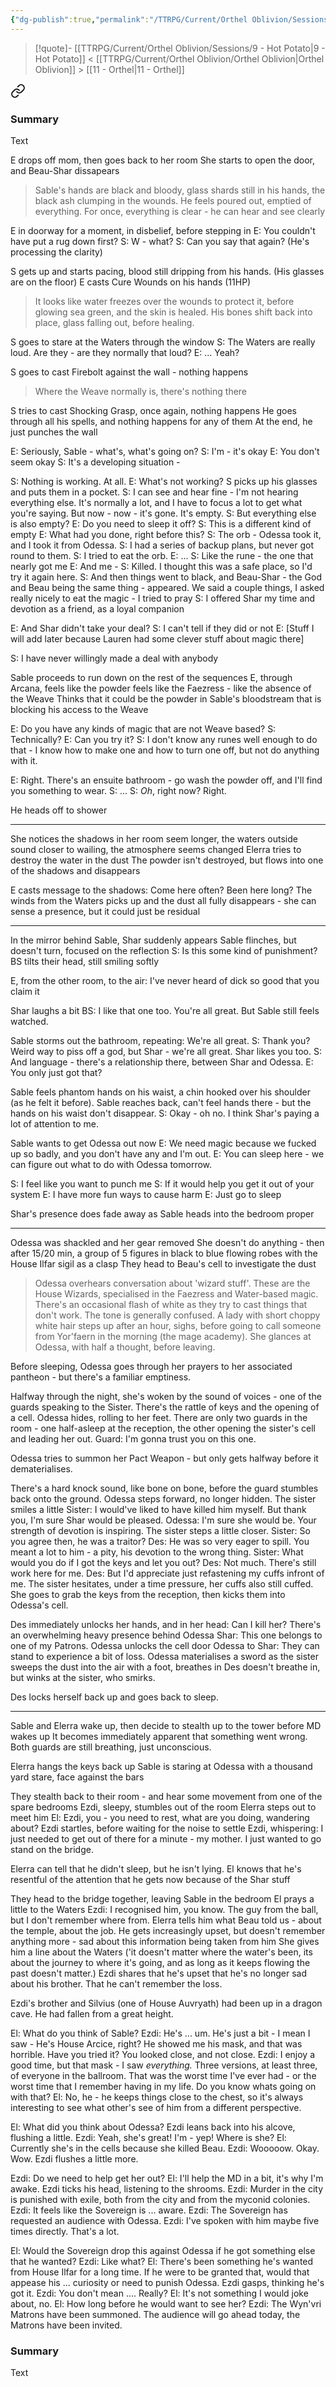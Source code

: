 ```yaml
---
{"dg-publish":true,"permalink":"/TTRPG/Current/Orthel Oblivion/Sessions/10 - Orthel/"}
---
```


> [!quote]- [[TTRPG/Current/Orthel Oblivion/Sessions/9 - Hot Potato\|9 - Hot Potato]] < [[TTRPG/Current/Orthel Oblivion/Orthel Oblivion\|Orthel Oblivion]] > [[11 - Orthel\|11 - Orthel]]
> 
<div class="transclusion internal-embed is-loaded"><a class="markdown-embed-link" href="/ttrpg/current/orthel-oblivion/sessions/9-hot-potato/#summary" aria-label="Open link"><svg xmlns="http://www.w3.org/2000/svg" width="24" height="24" viewBox="0 0 24 24" fill="none" stroke="currentColor" stroke-width="2" stroke-linecap="round" stroke-linejoin="round" class="svg-icon lucide-link"><path d="M10 13a5 5 0 0 0 7.54.54l3-3a5 5 0 0 0-7.07-7.07l-1.72 1.71"></path><path d="M14 11a5 5 0 0 0-7.54-.54l-3 3a5 5 0 0 0 7.07 7.07l1.71-1.71"></path></svg></a><div class="markdown-embed">



### Summary

Text

</div></div>



E drops off mom, then goes back to her room
She starts to open the door, and Beau-Shar dissapears 
> Sable's hands are black and bloody, glass shards still in his hands, the black ash clumping in the wounds.
> He feels poured out, emptied of everything.
> For once, everything is clear - he can hear and see clearly

E in doorway for a moment, in disbelief, before stepping in
E: You couldn't have put a rug down first?
S: W - what?
S: Can you say that again? (He's processing the clarity)

S gets up and starts pacing, blood still dripping from his hands. (His glasses are on the floor)
E casts Cure Wounds on his hands (11HP)
> It looks like water freezes over the wounds to protect it, before glowing sea green, and the skin is healed.
> His bones shift back into place, glass falling out, before healing.

S goes to stare at the Waters through the window
S: The Waters are really loud. Are they - are they normally that loud?
E: ... Yeah?

S goes to cast Firebolt against the wall - nothing happens
> Where the Weave normally is, there's nothing there

S tries to cast Shocking Grasp, once again, nothing happens
He goes through all his spells, and nothing happens for any of them
At the end, he just punches the wall

E: Seriously, Sable - what's, what's going on?
S: I'm - it's okay
E: You don't seem okay
S: It's a developing situation -

S: Nothing is working. At all.
E: What's not working?
S picks up his glasses and puts them in a pocket.
S: I can see and hear fine - I'm not hearing everything else. It's normally a lot, and I have to focus a lot to get what you're saying. But now - now - it's gone. It's empty. 
S: But everything else is also empty?
E: Do you need to sleep it off?
S: This is a different kind of empty
E: What had you done, right before this?
S: The orb - Odessa took it, and I took it from Odessa.
S: I had a series of backup plans, but never got round to them.
S: I tried to eat the orb.
E: ...
S: Like the rune - the one that nearly got me
E: And me -
S: Killed. I thought this was a safe place, so I'd try it again here.
S: And then things went to black, and Beau-Shar - the God and Beau being the same thing - appeared. We said a couple things, I asked really nicely to eat the magic - I tried to pray
S: I offered Shar my time and devotion as a friend, as a loyal companion

E: And Shar didn't take your deal?
S: I can't tell if they did or not
E: [Stuff I will add later because Lauren had some clever stuff about magic there]

S: I have never willingly made a deal with anybody

Sable proceeds to run down on the rest of the sequences
E, through Arcana, feels like the powder feels like the Faezress - like the absence of the Weave
Thinks that it could be the powder in Sable's bloodstream that is blocking his access to the Weave

E: Do you have any kinds of magic that are not Weave based?
S: Technically?
E: Can you try it?
S: I don't know any runes well enough to do that - I know how to make one and how to turn one off, but not do anything with it.

E: Right. There's an ensuite bathroom - go wash the powder off, and I'll find you something to wear.
S: ...
S: *Oh*, right now? Right.

He heads off to shower

---

She notices the shadows in her room seem longer, the waters outside sound closer to wailing, the atmosphere seems changed 
Elerra tries to destroy the water in the dust
The powder isn't destroyed, but flows into one of the shadows and disappears

E casts message to the shadows: Come here often? Been here long?
The winds from the Waters picks up and the dust all fully disappears - she can sense a presence, but it could just be residual

---

In the mirror behind Sable, Shar suddenly appears
Sable flinches, but doesn't turn, focused on the reflection
S: Is this some kind of punishment?
BS tilts their head, still smiling softly

E, from the other room, to the air: I've never heard of dick so good that you claim it

Shar laughs a bit
BS: I like that one too. You're all great.
But Sable still feels watched.

Sable storms out the bathroom, repeating: We're all great.
S: Thank you? Weird way to piss off a god, but Shar - we're all great. Shar likes you too.
S: And language - there's a relationship there, between Shar and Odessa.
E: You only just got that?

Sable feels phantom hands on his waist, a chin hooked over his shoulder (as he felt it before).
Sable reaches back, can't feel hands there - but the hands on his waist don't disappear.
S: Okay - oh no. I think Shar's paying a lot of attention to me.

Sable wants to get Odessa out now
E: We need magic because we fucked up so badly, and you don't have any and I'm out.
E: You can sleep here - we can figure out what to do with Odessa tomorrow.

S: I feel like you want to punch me
S: If it would help you get it out of your system
E: I have more fun ways to cause harm
E: Just go to sleep

Shar's presence does fade away as Sable heads into the bedroom proper

---

Odessa was shackled and her gear removed
She doesn't do anything - then after 15/20 min, a group of 5 figures in black to blue flowing robes with the House Ilfar sigil as a clasp
They head to Beau's cell to investigate the dust
> Odessa overhears conversation about 'wizard stuff'. These are the House Wizards, specialised in the Faezress and Water-based magic.
> There's an occasional flash of white as they try to cast things that don't work.
> The tone is generally confused.
> A lady with short choppy white hair steps up after an hour, sighs, before going to call someone from Yor'faern in the morning (the mage academy).
> She glances at Odessa, with half a thought, before leaving.

Before sleeping, Odessa goes through her prayers to her associated pantheon - but there's a familiar emptiness.

Halfway through the night, she's woken by the sound of voices - one of the guards speaking to the Sister.
There's the rattle of keys and the opening of a cell.
Odessa hides, rolling to her feet.
There are only two guards in the room - one half-asleep at the reception, the other opening the sister's cell and leading her out.
Guard: I'm gonna trust you on this one.

Odessa tries to summon her Pact Weapon - but only gets halfway before it dematerialises.

There's a hard knock sound, like bone on bone, before the guard stumbles back onto the ground.
Odessa steps forward, no longer hidden.
The sister smiles a little
Sister: I would've liked to have killed him myself. But thank you, I'm sure Shar would be pleased.
Odessa: I'm sure she would be. Your strength of devotion is inspiring.
The sister steps a little closer.
Sister: So you agree then, he was a traitor?
Des: He was so very eager to spill. You meant a lot to him - a pity, his devotion to the wrong thing.
Sister: What would you do if I got the keys and let you out?
Des: Not much. There's still work here for me.
Des: But I'd appreciate just refastening my cuffs infront of me.
The sister hesitates, under a time pressure, her cuffs also still cuffed. She goes to grab the keys from the reception, then kicks them into Odessa's cell.

Des immediately unlocks her hands, and in her head: Can I kill her?
There's an overwhelming heavy presence behind Odessa
Shar: This one belongs to one of my Patrons.
Odessa unlocks the cell door
Odessa to Shar: They can stand to experience a bit of loss.
Odessa materialises a sword as the sister sweeps the dust into the air with a foot, breathes in
Des doesn't breathe in, but winks at the sister, who smirks.

Des locks herself back up and goes back to sleep.

---

Sable and Elerra wake up, then decide to stealth up to the tower before MD wakes up
It becomes immediately apparent that something went wrong.
Both guards are still breathing, just unconscious.

Elerra hangs the keys back up
Sable is staring at Odessa with a thousand yard stare, face against the bars

They stealth back to their room - and hear some movement from one of the spare bedrooms
Ezdi, sleepy, stumbles out of the room
Elerra steps out to meet him
El: Ezdi, you - you need to rest, what are you doing, wandering about?
Ezdi startles, before waiting for the noise to settle
Ezdi, whispering: I just needed to get out of there for a minute - my mother. I just wanted to go stand on the bridge.

Elerra can tell that he didn't sleep, but he isn't lying.
El knows that he's resentful of the attention that he gets now because of the Shar stuff

They head to the bridge together, leaving Sable in the bedroom
El prays a little to the Waters
Ezdi: I recognised him, you know. The guy from the ball, but I don't remember where from.
Elerra tells him what Beau told us - about the temple, about the job.
He gets increasingly upset, but doesn't remember anything more - sad about this information being taken from him
She gives him a line about the Waters ('it doesn't matter where the water's been, its about the journey to where it's going, and as long as it keeps flowing the past doesn't matter.)
Ezdi shares that he's upset that he's no longer sad about his brother. That he can't remember the loss.

Ezdi's brother and Silvius (one of House Auvryath) had been up in a dragon cave. He had fallen from a great height.

El: What do you think of Sable?
Ezdi: He's ... um. He's just a bit - I mean I saw - He's House Arcice, right? He showed me his mask, and that was horrible. Have you tried it? You looked close, and not close.
Ezdi: I enjoy a good time, but that mask - I saw _everything._ Three versions, at least three, of everyone in the ballroom. That was the worst time I've ever had - or the worst time that I remember having in my life. Do you know whats going on with that?
El: No, he - he keeps things close to the chest, so it's always interesting to see what other's see of him from a different perspective.

El: What did you think about Odessa?
Ezdi leans back into his alcove, flushing a little. 
Ezdi: Yeah, she's great! I'm - yep! Where is she?
El: Currently she's in the cells because she killed Beau.
Ezdi: Wooooow. Okay. Wow.
Ezdi flushes a little more.

Ezdi: Do we need to help get her out?
El: I'll help the MD in a bit, it's why I'm awake.
Ezdi ticks his head, listening to the shrooms.
Ezdi: Murder in the city is punished with exile, both from the city and from the myconid colonies.
Ezdi: It feels like the Sovereign is ... aware.
Ezdi: The Sovereign has requested an audience with Odessa.
Ezdi: I've spoken with him maybe five times directly. That's a lot. 

El: Would the Sovereign drop this against Odessa if he got something else that he wanted?
Ezdi: Like what?
El: There's been something he's wanted from House Ilfar for a long time. If he were to be granted that, would that appease his ... curiosity or need to punish Odessa.
Ezdi gasps, thinking he's got it.
Ezdi: You don't mean .... Really?
El: It's not something I would joke about, no.
El: How long before he would want to see her?
Ezdi: The Wyn'vri Matrons have been summoned. The audience will go ahead today, the Matrons have been invited.


### Summary

Text